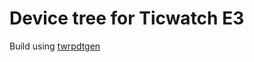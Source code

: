 # Device tree for Ticwatch E3
Build using [twrpdtgen](https://github.com/twrpdtgen/twrpdtgen/tree/master)
